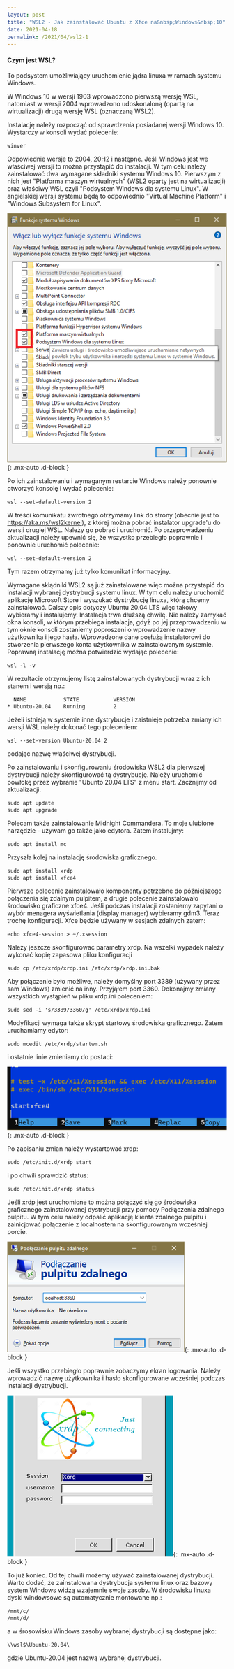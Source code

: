```yaml
---
layout: post
title: "WSL2 - Jak zainstalować Ubuntu z Xfce na&nbsp;Windows&nbsp;10"
date: 2021-04-18
permalink: /2021/04/wsl2-1
---
```


#### Czym jest WSL?
To podsystem umożliwiający uruchomienie jądra linuxa w ramach systemu Windows.

W Windows 10 w wersji 1903 wprowadzono pierwszą wersję WSL, natomiast w wersji 2004 wprowadzono udoskonaloną (opartą na wirtualizacji) drugą wersję WSL (oznaczaną WSL2).

Instalację należy rozpocząć od sprawdzenia posiadanej wersji Windows 10. Wystarczy w konsoli wydać polecenie:
```console
winver 
```
Odpowiednie wersje to 2004, 20H2 i następne. Jeśli Windows jest we właściwej wersji to można przystąpić do instalacji. W tym celu należy zainstalować dwa wymagane składniki systemu Windows 10. Pierwszym z nich jest "Platforma maszyn wirtualnych" (WSL2 oparty jest na wirtualizacji) oraz właściwy WSL czyli "Podsystem Windows dla systemu Linux". W angielskiej wersji systemu będą to odpowiednio "Virtual Machine Platform" i "Windows Subsystem for Linux".

![Funkcje systemu Windows](/img/p202104/wsz2_01.png){: .mx-auto .d-block }
 
Po ich zainstalowaniu i wymaganym restarcie Windows należy ponownie otworzyć konsolę i wydać polecenie:
```console
wsl --set-default-version 2
```
W treści komunikatu zwrotnego otrzymamy link do strony (obecnie jest to https://aka.ms/wsl2kernel), z której można pobrać instalator upgrade'u do wersji drugiej WSL. Należy go pobrać i uruchomić.
Po przeprowadzeniu aktualizacji należy upewnić się, że wszystko przebiegło poprawnie i ponownie uruchomić polecenie:
```console
wsl --set-default-version 2
```
Tym razem otrzymamy już tylko komunikat informacyjny.

Wymagane skłądniki WSL2 są już zainstalowane więc można przystapić do instalacji wybranej dystrybucji systemu linux. W tym celu należy uruchomić aplikację Microsoft Store i wyszukać dystrybucję linuxa, którą chcemy zainstalować. Dalszy opis dotyczy Ubuntu 20.04 LTS więc takowy wybieramy i instalujemy.
Instalacja trwa dłuższą chwilę. Nie należy zamykać okna konsoli, w którym przebiega instalacja, gdyż po jej przeprowadzeniu w tym oknie konsoli zostaniemy poproszeni o wprowadzenie nazwy użytkownika i jego hasła. Wprowadzone dane posłużą instalatorowi do stworzenia pierwszego konta użytkownika w zainstalowanym systemie.
Poprawną instalację można potwierdzić wydając polecenie:
```console
wsl -l -v
```
W rezultacie otrzymujemy listę zainstalowanych dystrybucji wraz z ich stanem i wersją np.:
```console
  NAME            STATE           VERSION
* Ubuntu-20.04    Running         2
```
Jeżeli istnieją w systemie inne dystrybucje i zaistnieje potrzeba zmiany ich wersji WSL należy dokonać tego poleceniem:
```console
wsl --set-version Ubuntu-20.04 2
```
podając nazwę właściwej dystrybucji.

Po zainstalowaniu i skonfigurowaniu środowiska WSL2 dla pierwszej dystrybucji należy skonfigurować tą dystrybucję. Należy uruchomić powłokę przez wybranie "Ubunto 20.04 LTS" z menu start.
Zacznijmy od aktualizacji.
```console
sudo apt update
sudo apt upgrade 
```
Polecam także zainstalowanie Midnight Commandera. To moje ulubione narzędzie - używam go także jako edytora. Zatem instalujmy:
```console
sudo apt install mc
```
Przyszła kolej na instalację środowiska graficznego.
```console
sudo apt install xrdp
sudo apt install xfce4
```
Pierwsze polecenie zainstalowało komponenty potrzebne do późniejszego połączenia się zdalnym pulpitem, a drugie polecenie zainstalowało środowisko graficzne xfce4. Jeśli podczas instalacji zostaniemy zapytani o wybór menagera wyświetlania (display manager) wybieramy gdm3.
Teraz trochę konfiguracji. Xfce będzie używany w sesjach zdalnych zatem:
```console
echo xfce4-session > ~/.xsession
```
Należy jeszcze skonfigurować parametry xrdp. Na wszelki wypadek należy wykonać kopię zapasowa pliku konfiguracji
```console
sudo cp /etc/xrdp/xrdp.ini /etc/xrdp/xrdp.ini.bak
```
Aby połączenie było możliwe, należy domyślny port 3389 (używany przez sam Windows) zmienić na inny. Przyjąłem port 3360. Dokonajmy zmiany wszystkich wystąpień w pliku xrdp.ini poleceniem:
```console
sudo sed -i 's/3389/3360/g' /etc/xrdp/xrdp.ini
```
Modyfikacji wymaga także skrypt startowy środowiska graficznego. Zatem uruchamiamy edytor:
```console
sudo mcedit /etc/xrdp/startwm.sh 
```
i ostatnie linie zmieniamy do postaci:
 
![mcedit](/img/p202104/wsz2_02.png){: .mx-auto .d-block }
 
Po zapisaniu zmian należy wystartować xrdp: 
```console
sudo /etc/init.d/xrdp start 
```
i po chwili sprawdzić status:
```console
sudo /etc/init.d/xrdp status
```
Jeśli xrdp jest uruchomione to można połączyć się go środowiska graficznego zainstalowanej dystrybucji przy pomocy Podłączenia zdalnego pulpitu. W tym celu należy odpalić aplikację klienta zdalnego pulpitu i zainicjować połączenie z localhostem na skonfigurowanym wcześniej porcie.
 
![rdp](/img/p202104/wsz2_03.png){: .mx-auto .d-block }

Jeśli wszystko przebiegło poprawnie zobaczymy ekran logowania. Należy wprowadzić nazwę użytkownika i hasło skonfigurowane wcześniej podczas instalacji dystrybucji.
 
![xrdp](/img/p202104/wsz2_04.png){: .mx-auto .d-block }

To już koniec. Od tej chwili możemy używać zainstalowanej dystrybucji. Warto dodać, że zainstalowana dystrybucja systemu linux oraz bazowy system Windows widzą wzajemnie swoje zasoby. W środowisku linuxa dyski windowsowe są automatycznie montowane np.:
```console
/mnt/c/
/mnt/d/
```
a w śrosowisku Windows zasoby wybranej dystrybucji są dostępne jako:
```console
\\wsl$\Ubuntu-20.04\
```
gdzie Ubuntu-20.04 jest nazwą wybranej dystrybucji.
